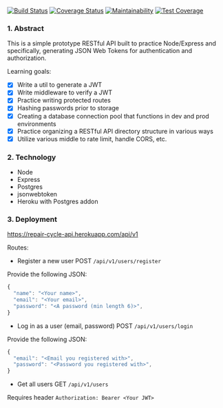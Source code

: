 [![Build Status](https://travis-ci.org/cjrpostma/repair-cycle-api.svg?branch=master)](https://travis-ci.org/cjrpostma/repair-cycle-api)
[![Coverage Status](https://coveralls.io/repos/github/cjrpostma/repair-cycle-api/badge.svg?branch=chore/ci)](https://coveralls.io/github/cjrpostma/repair-cycle-api?branch=chore/ci)
[![Maintainability](https://api.codeclimate.com/v1/badges/5e1f96c03eaae74d97ed/maintainability)](https://codeclimate.com/github/cjrpostma/repair-cycle-api/maintainability)
[![Test Coverage](https://api.codeclimate.com/v1/badges/5e1f96c03eaae74d97ed/test_coverage)](https://codeclimate.com/github/cjrpostma/repair-cycle-api/test_coverage)

### 1. Abstract

This is a simple prototype RESTful API built to practice Node/Express and specifically, generating JSON Web Tokens for authentication and authorization.

Learning goals:

- [x] Write a util to generate a JWT
- [x] Write middleware to verify a JWT
- [x] Practice writing protected routes
- [x] Hashing passwords prior to storage
- [x] Creating a database connection pool that functions in dev and prod environments
- [x] Practice organizing a RESTful API directory structure in various ways
- [x] Utilize various middle to rate limit, handle CORS, etc.

### 2. Technology

- Node
- Express
- Postgres
- jsonwebtoken
- Heroku with Postgres addon

### 3. Deployment

https://repair-cycle-api.herokuapp.com/api/v1

Routes:

- Register a new user
POST `/api/v1/users/register`

Provide the following JSON:
```javascript
{
  "name": "<Your name>",
  "email": "<Your email>",
  "password": "<A password (min length 6)>",
}
```

- Log in as a user (email, password)
POST `/api/v1/users/login`

Provide the following JSON:
```javascript
{
  "email": "<Email you registered with>",
  "password": "<Password you registered with>",
}
```

- Get all users
GET `/api/v1/users`

Requires header `Authorization: Bearer <Your JWT>`
